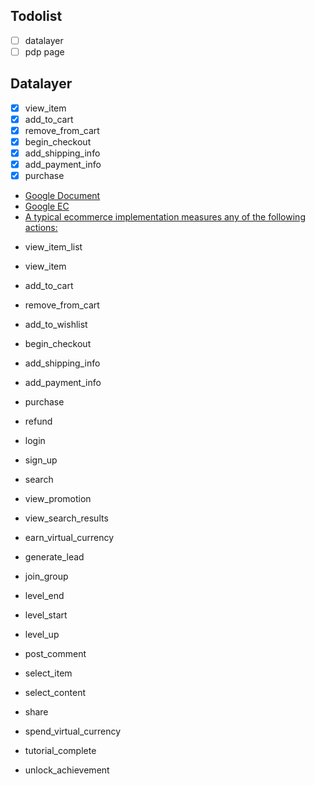 ## Todolist

- [ ] datalayer
- [ ] pdp page

## Datalayer

- [x] view_item
- [x] add_to_cart
- [x] remove_from_cart
- [x] begin_checkout
- [x] add_shipping_info
- [x] add_payment_info
- [x] purchase

* [Google Document](https://developers.google.com/analytics/devguides/collection/ga4/reference/events?client_type=gtm#view_item_list)
* [Google EC](https://enhancedecommerce.appspot.com/#!GA-homepage-f6be8-2:ga4Gtm)
* [A typical ecommerce implementation measures any of the following actions:](https://developers.google.com/analytics/devguides/collection/ga4/ecommerce?client_type=gtm)

- view_item_list
- view_item
- add_to_cart
- remove_from_cart
- add_to_wishlist
- begin_checkout
- add_shipping_info
- add_payment_info
- purchase
- refund

- login
- sign_up
- search

- view_promotion
- view_search_results

- earn_virtual_currency
- generate_lead
- join_group
- level_end
- level_start
- level_up
- post_comment

- select_item
- select_content
- share
- spend_virtual_currency
- tutorial_complete
- unlock_achievement
